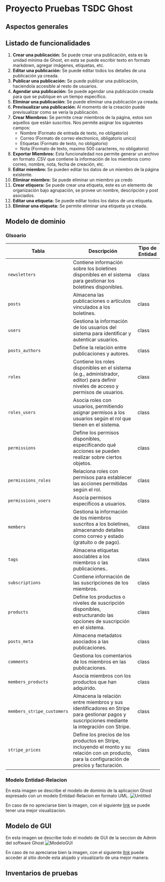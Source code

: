 # Proyecto Pruebas TSDC Ghost

## Aspectos generales

## Listado de funcionalidades

1. **Crear una publicación:** Se puede crear una publicación, esta es la unidad mínima de Ghost, en esta se puede escribir texto en formato markdown, agregar imágenes, etiquetas, etc.
2. **Editar una publicación:** Se puede editar todos los detalles de una publicación ya creada.
3. **Publicar una publicación:** Se puede publicar una publicación, haciendola accesible al resto de usuarios.
4. **Agendar una publicación:** Se puede agendar una publicación creada para que se publique en un tiempo específico.
5. **Eliminar una publicación:** Se puede eliminar una publicación ya creada.
6. **Previsualizar una publicación:** Al momento de la creación puede previsualizar como se vería la publicación.
7. **Crear Miembros:** Se permite crear miembros de la página, estos son aquellos que están suscritos. Nos permite asignar los siguientes campos:
    - Nombre (Formato de entrada de texto, no obligatorio)
    - Correo (Formato de correo electronico, obligatorio unico)
    - Etiquetas (Formato de texto, no obligatorio)
    - Nota (Formato de texto, maximo 500 caracteres, no obligatorio)
8. **Exportar Miembros:** Esta funcionaledad nos permite generar un archivo en formato .CSV que contiene la información de los miembros como correo, nombre, nota, fecha de creación, etc.
9. **Editar miembro:** Se pueden editar los datos de un miembro de la página existente.
10. **Eliminar miembro:** Se puede eliminar un miembro ya credo
11. **Crear etiquera:** Se puede crear una etiqueta, este es un elemento de organización bajo agrupación, se provee un nombre, descripción y post asociados.
12. **Editar una etiqueta:** Se puede editar todos los datos de una etiqueta.
13. **Eliminar una etiqueta:** Se permite eliminar una etiqueta ya creada.

## Modelo de dominio
### Glsoario
| Tabla                  | Descripción                                                                                                                                         | Tipo de Entidad |
|-----------------------|-----------------------------------------------------------------------------------------------------------------------------------------------------|----------------|
| `newsletters`         | Contiene información sobre los boletines disponibles en el sistema para gestionar los boletines disponibles.      | class          |
| `posts`               | Almacena las publicaciones o artículos vinculados a los boletines.               | class          |
| `users`               | Gestiona la información de los usuarios del sistema para identificar y autenticar usuarios.                 | class          |
| `posts_authors`       | Define la relación entre publicaciones y autores.            | class          |
| `roles`               | Contiene los roles disponibles en el sistema (e.g., administrador, editor) para definir niveles de acceso y permisos de usuarios.                   | class          |
| `roles_users`         | Asocia roles con usuarios, permitiendo asignar permisos a los usuarios según el rol que tienen en el sistema.                                        | class          |
| `permissions`         | Define los permisos disponibles, especificando qué acciones se pueden realizar sobre ciertos objetos.              | class          |
| `permissions_roles`   | Relaciona roles con permisos para establecer las acciones permitidas según el rol.                         | class          |
| `permissions_users`   | Asocia permisos específicos a usuarios.                    | class          |
| `members`             | Gestiona la información de los miembros suscritos a los boletines, almacenando detalles como correo y estado (gratuito o de pago).                   | class          |
| `tags`                | Almacena etiquetas asociables a los miembros o las publicaciones..                             | class          |
| `subscriptions`       | Contiene información de las suscripciones de los miembros.                    | class          |
| `products`            | Define los productos o niveles de suscripción disponibles, estructurando las opciones de suscripción en el sistema.                                  | class          |
| `posts_meta`          | Almacena metadatos asociados a las publicaciones.                        | class          |
| `comments`            | Gestiona los comentarios de los miembros en las publicaciones.| class          |
| `members_products`    | Asocia miembros con los productos que han adquirido.          | class          |
| `members_stripe_customers` | Almacena la relación entre miembros y sus identificadores en Stripe para gestionar pagos y suscripciones mediante la integración con Stripe.      | class          |
| `stripe_prices`       | Define los precios de los productos en Stripe, incluyendo el monto y su relación con un producto, para la configuración de precios y facturación.    | class          |


### Modelo Entidad-Relacion
En esta imagen se describe el modelo de dominio de la aplicacion Ghost expresado con un modelo Entidad-Relacion en formato UML.
![Untitled](https://github.com/user-attachments/assets/5a568774-87f0-46c0-95da-1e458bdc7f2f)

En caso de no apreciarse bien la imagen, con el siguiente [link](https://dbdiagram.io/d/670aea1797a66db9a3c481d9) se puede tener una mejor visualizacion.

## Modelo de GUI
En esta imagen se describe todo el modelo de GUI de la seccion de Admin del software Ghost
![ModeloGUI](https://github.com/user-attachments/assets/b4ee2b6d-1942-4130-8a46-cba66160ec5b)


En caso de no apreciarse bien la imagen, con el siguiente [llnk](https://lucid.app/lucidchart/f028b547-b400-4eeb-b9eb-30760491aef1/edit?viewport_loc=-2716%2C330%2C8592%2C4647%2C0_0&invitationId=inv_bb418780-a849-4bd3-b767-c87482ee7e28) puede acceder al sitio donde esta alojado y visualizarlo de una mejor manera.

## Inventarios de pruebas
